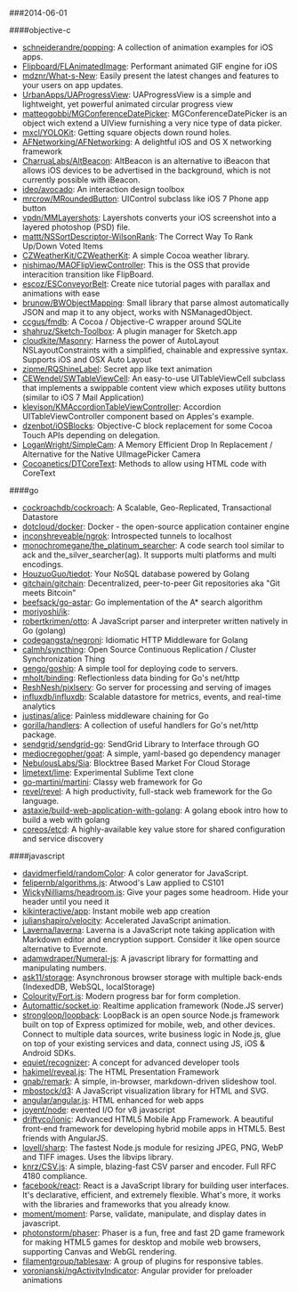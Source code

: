 ###2014-06-01

####objective-c
* [schneiderandre/popping](https://github.com/schneiderandre/popping): A collection of animation examples for iOS apps.
* [Flipboard/FLAnimatedImage](https://github.com/Flipboard/FLAnimatedImage): Performant animated GIF engine for iOS
* [mdznr/What-s-New](https://github.com/mdznr/What-s-New): Easily present the latest changes and features to your users on app updates.
* [UrbanApps/UAProgressView](https://github.com/UrbanApps/UAProgressView): UAProgressView is a simple and lightweight, yet powerful animated circular progress view
* [matteogobbi/MGConferenceDatePicker](https://github.com/matteogobbi/MGConferenceDatePicker): MGConferenceDatePicker is an object wich extend a UIView furnishing a very nice type of data picker.
* [mxcl/YOLOKit](https://github.com/mxcl/YOLOKit): Getting square objects down round holes.
* [AFNetworking/AFNetworking](https://github.com/AFNetworking/AFNetworking): A delightful iOS and OS X networking framework
* [CharruaLabs/AltBeacon](https://github.com/CharruaLabs/AltBeacon): AltBeacon is an alternative to iBeacon that allows iOS devices to be advertised in the background, which is not currently possible with iBeacon.
* [ideo/avocado](https://github.com/ideo/avocado): An interaction design toolbox
* [mrcrow/MRoundedButton](https://github.com/mrcrow/MRoundedButton): UIControl subclass like iOS 7 Phone app button
* [vpdn/MMLayershots](https://github.com/vpdn/MMLayershots): Layershots converts your iOS screenshot into a layered photoshop (PSD) file.
* [mattt/NSSortDescriptor-WilsonRank](https://github.com/mattt/NSSortDescriptor-WilsonRank): The Correct Way To Rank Up/Down Voted Items
* [CZWeatherKit/CZWeatherKit](https://github.com/CZWeatherKit/CZWeatherKit): A simple Cocoa weather library.
* [nishimao/MAOFlipViewController](https://github.com/nishimao/MAOFlipViewController): This is the OSS that provide interacition transition like FlipBoard.
* [escoz/ESConveyorBelt](https://github.com/escoz/ESConveyorBelt): Create nice tutorial pages with parallax and animations with ease
* [brunow/BWObjectMapping](https://github.com/brunow/BWObjectMapping): Small library that parse almost automatically JSON and map it to any object, works with NSManagedObject.
* [ccgus/fmdb](https://github.com/ccgus/fmdb): A Cocoa / Objective-C wrapper around SQLite
* [shahruz/Sketch-Toolbox](https://github.com/shahruz/Sketch-Toolbox): A plugin manager for Sketch.app
* [cloudkite/Masonry](https://github.com/cloudkite/Masonry): Harness the power of AutoLayout NSLayoutConstraints with a simplified, chainable and expressive syntax. Supports iOS and OSX Auto Layout
* [zipme/RQShineLabel](https://github.com/zipme/RQShineLabel): Secret app like text animation
* [CEWendel/SWTableViewCell](https://github.com/CEWendel/SWTableViewCell): An easy-to-use UITableViewCell subclass that implements a swippable content view which exposes utility buttons (similar to iOS 7 Mail Application)
* [klevison/KMAccordionTableViewController](https://github.com/klevison/KMAccordionTableViewController): Accordion UITableViewController component based on Apples's example.
* [dzenbot/iOSBlocks](https://github.com/dzenbot/iOSBlocks): Objective-C block replacement for some Cocoa Touch APIs depending on delegation.
* [LoganWright/SimpleCam](https://github.com/LoganWright/SimpleCam): A Memory Efficient Drop In Replacement / Alternative for the Native UIImagePicker Camera
* [Cocoanetics/DTCoreText](https://github.com/Cocoanetics/DTCoreText): Methods to allow using HTML code with CoreText

####go
* [cockroachdb/cockroach](https://github.com/cockroachdb/cockroach): A Scalable, Geo-Replicated, Transactional Datastore
* [dotcloud/docker](https://github.com/dotcloud/docker): Docker - the open-source application container engine
* [inconshreveable/ngrok](https://github.com/inconshreveable/ngrok): Introspected tunnels to localhost
* [monochromegane/the_platinum_searcher](https://github.com/monochromegane/the_platinum_searcher): A code search tool similar to ack and the_silver_searcher(ag). It supports multi platforms and multi encodings.
* [HouzuoGuo/tiedot](https://github.com/HouzuoGuo/tiedot): Your NoSQL database powered by Golang
* [gitchain/gitchain](https://github.com/gitchain/gitchain): Decentralized, peer-to-peer Git repositories aka "Git meets Bitcoin"
* [beefsack/go-astar](https://github.com/beefsack/go-astar): Go implementation of the A* search algorithm
* [moriyoshi/ik](https://github.com/moriyoshi/ik): 
* [robertkrimen/otto](https://github.com/robertkrimen/otto): A JavaScript parser and interpreter written natively in Go (golang)
* [codegangsta/negroni](https://github.com/codegangsta/negroni): Idiomatic HTTP Middleware for Golang
* [calmh/syncthing](https://github.com/calmh/syncthing): Open Source Continuous Replication / Cluster Synchronization Thing
* [gengo/goship](https://github.com/gengo/goship): A simple tool for deploying code to servers.
* [mholt/binding](https://github.com/mholt/binding): Reflectionless data binding for Go's net/http
* [ReshNesh/pixlserv](https://github.com/ReshNesh/pixlserv): Go server for processing and serving of images
* [influxdb/influxdb](https://github.com/influxdb/influxdb): Scalable datastore for metrics, events, and real-time analytics
* [justinas/alice](https://github.com/justinas/alice): Painless middleware chaining for Go
* [gorilla/handlers](https://github.com/gorilla/handlers): A collection of useful handlers for Go's net/http package.
* [sendgrid/sendgrid-go](https://github.com/sendgrid/sendgrid-go): SendGrid Library to Interface through GO
* [mediocregopher/goat](https://github.com/mediocregopher/goat): A simple, yaml-based go dependency manager
* [NebulousLabs/Sia](https://github.com/NebulousLabs/Sia): Blocktree Based Market For Cloud Storage
* [limetext/lime](https://github.com/limetext/lime): Experimental Sublime Text clone
* [go-martini/martini](https://github.com/go-martini/martini): Classy web framework for Go
* [revel/revel](https://github.com/revel/revel): A high productivity, full-stack web framework for the Go language.
* [astaxie/build-web-application-with-golang](https://github.com/astaxie/build-web-application-with-golang): A golang ebook intro how to build a web with golang
* [coreos/etcd](https://github.com/coreos/etcd): A highly-available key value store for shared configuration and service discovery

####javascript
* [davidmerfield/randomColor](https://github.com/davidmerfield/randomColor): A color generator for JavaScript.
* [felipernb/algorithms.js](https://github.com/felipernb/algorithms.js): Atwood's Law applied to CS101
* [WickyNilliams/headroom.js](https://github.com/WickyNilliams/headroom.js): Give your pages some headroom. Hide your header until you need it
* [kikinteractive/app](https://github.com/kikinteractive/app): Instant mobile web app creation
* [julianshapiro/velocity](https://github.com/julianshapiro/velocity): Accelerated JavaScript animation.
* [Laverna/laverna](https://github.com/Laverna/laverna): Laverna is a JavaScript note taking application with Markdown editor and encryption support. Consider it like open source alternative to Evernote.
* [adamwdraper/Numeral-js](https://github.com/adamwdraper/Numeral-js): A javascript library for formatting and manipulating numbers.
* [ask11/storage](https://github.com/ask11/storage): Asynchronous browser storage with multiple back-ends (IndexedDB, WebSQL, localStorage)
* [Colourity/Fort.js](https://github.com/Colourity/Fort.js): Modern progress bar for form completion. 
* [Automattic/socket.io](https://github.com/Automattic/socket.io): Realtime application framework (Node.JS server)
* [strongloop/loopback](https://github.com/strongloop/loopback): LoopBack is an open source Node.js framework built on top of Express optimized for mobile, web, and other devices. Connect to multiple data sources, write business logic in Node.js, glue on top of your existing services and data, connect using JS, iOS & Android SDKs.
* [equiet/recognizer](https://github.com/equiet/recognizer): A concept for advanced developer tools
* [hakimel/reveal.js](https://github.com/hakimel/reveal.js): The HTML Presentation Framework
* [gnab/remark](https://github.com/gnab/remark): A simple, in-browser, markdown-driven slideshow tool.
* [mbostock/d3](https://github.com/mbostock/d3): A JavaScript visualization library for HTML and SVG.
* [angular/angular.js](https://github.com/angular/angular.js): HTML enhanced for web apps
* [joyent/node](https://github.com/joyent/node): evented I/O for v8 javascript
* [driftyco/ionic](https://github.com/driftyco/ionic): Advanced HTML5 Mobile App Framework. A beautiful front-end framework for developing hybrid mobile apps in HTML5. Best friends with AngularJS.
* [lovell/sharp](https://github.com/lovell/sharp): The fastest Node.js module for resizing JPEG, PNG, WebP and TIFF images. Uses the libvips library.
* [knrz/CSV.js](https://github.com/knrz/CSV.js): A simple, blazing-fast CSV parser and encoder. Full RFC 4180 compliance.
* [facebook/react](https://github.com/facebook/react): React is a JavaScript library for building user interfaces. It's declarative, efficient, and extremely flexible. What's more, it works with the libraries and frameworks that you already know.
* [moment/moment](https://github.com/moment/moment): Parse, validate, manipulate, and display dates in javascript.
* [photonstorm/phaser](https://github.com/photonstorm/phaser): Phaser is a fun, free and fast 2D game framework for making HTML5 games for desktop and mobile web browsers, supporting Canvas and WebGL rendering.
* [filamentgroup/tablesaw](https://github.com/filamentgroup/tablesaw): A group of plugins for responsive tables.
* [voronianski/ngActivityIndicator](https://github.com/voronianski/ngActivityIndicator): Angular provider for preloader animations
